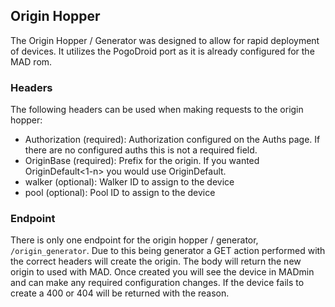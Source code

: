 ## Origin Hopper
The Origin Hopper / Generator was designed to allow for rapid deployment of devices.  It utilizes the PogoDroid port as it is already configured for the MAD rom.

### Headers
The following headers can be used when making requests to the origin hopper:
 - Authorization (required):  Authorization configured on the Auths page.  If there are no configured auths this is not a required field.
 - OriginBase (required): Prefix for the origin.  If you wanted OriginDefault<1-n> you would use OriginDefault.
 - walker (optional): Walker ID to assign to the device
 - pool (optional): Pool ID to assign to the device

### Endpoint
There is only one endpoint for the origin hopper / generator, `/origin_generator`.  Due to this being generator a GET action performed with the correct headers will create the origin.  The body will return the new origin to used with MAD.  Once created you will see the device in MADmin and can make any required configuration changes.  If the device fails to create a 400 or 404 will be returned with the reason.